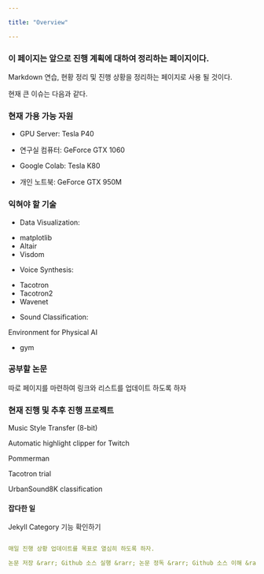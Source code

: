 ```yaml
---

title: "Overview"

---
```



### 이 페이지는 앞으로 진행 계획에 대하여 정리하는 페이지이다. 
Markdown 연습, 현황 정리 및 진행 상황을 정리하는 페이지로 사용 될 것이다.

현재 큰 이슈는 다음과 같다.

### **현재 가용 가능 자원**
* GPU Server: Tesla P40
  
* 연구실 컴퓨터: GeForce GTX 1060
  
* Google Colab: Tesla K80
  
* 개인 노트북: GeForce GTX 950M

### **익혀야 할 기술**
  
  * Data Visualization: 
  - matplotlib 
  - Altair
  - Visdom
  
  * Voice Synthesis: 
  - Tacotron
  - Tacotron2
  - Wavenet
  
  * Sound Classification:
  
  Environment for Physical AI
  - gym
  

### **공부할 논문**
  따로 페이지를 마련하여 링크와 리스트를 업데이트 하도록 하자

### **현재 진행 및 추후 진행 프로젝트**
  Music Style Transfer (8-bit)
  
  Automatic highlight clipper for Twitch
  
  Pommerman
  
  Tacotron trial
  
  UrbanSound8K classification
  
#### **잡다한 일**
  Jekyll Category 기능 확인하기

<!--more-->

```yaml

매일 진행 상황 업데이트를 목표로 열심히 하도록 하자.

논문 저장 &rarr; Github 소스 실행 &rarr; 논문 정독 &rarr; Github 소스 이해 &rarr; 자체 코드 구현

```
